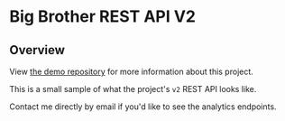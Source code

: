 # Big Brother REST API V2

## Overview

View [the demo repository](https://github.com/Kggupta/BigBrother-Demo) for more information about this project. 

This is a small sample of what the project's `v2` REST API looks like.

Contact me directly by email if you'd like to see the analytics endpoints.
